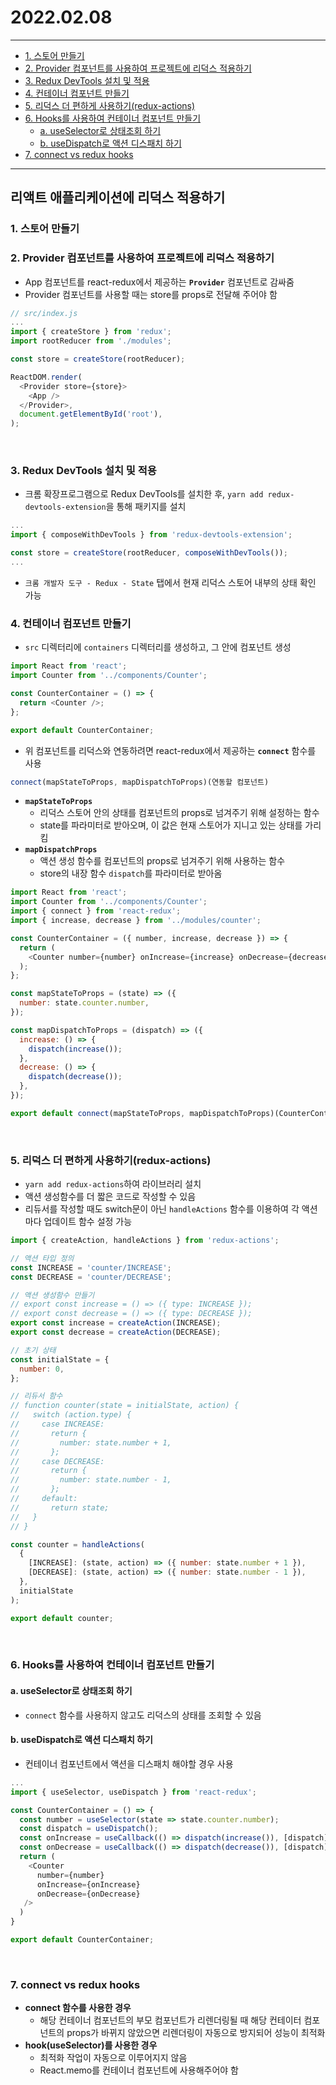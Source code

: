 # 2022.02.08

---

- [1. 스토어 만들기](#1-스토어-만들기)
- [2. Provider 컴포넌트를 사용하여 프로젝트에 리덕스 적용하기](#2-provider-컴포넌트를-사용하여-프로젝트에-리덕스-적용하기)
- [3. Redux DevTools 설치 및 적용](#3-redux-devtools-설치-및-적용)
- [4. 컨테이너 컴포넌트 만들기](#4-컨테이너-컴포넌트-만들기)
- [5. 리덕스 더 편하게 사용하기(redux-actions)](#5-리덕스-더-편하게-사용하기redux-actions)
- [6. Hooks를 사용하여 컨테이너 컴포넌트 만들기](#6-hooks를-사용하여-컨테이너-컴포넌트-만들기)
  - [a. useSelector로 상태조회 하기](#a-useselector로-상태조회-하기)
  - [b. useDispatch로 액션 디스패치 하기](#b-usedispatch로-액션-디스패치-하기)
- [7. connect vs redux hooks](#7-connect-vs-redux-hooks)

---

## 리액트 애플리케이션에 리덕스 적용하기

### 1. 스토어 만들기

### 2. Provider 컴포넌트를 사용하여 프로젝트에 리덕스 적용하기

- App 컴포넌트를 react-redux에서 제공하는 **`Provider`** 컴포넌트로 감싸줌
- Provider 컴포넌트를 사용할 때는 store를 props로 전달해 주어야 함

```js
// src/index.js
...
import { createStore } from 'redux';
import rootReducer from './modules';

const store = createStore(rootReducer);

ReactDOM.render(
  <Provider store={store}>
    <App />
  </Provider>,
  document.getElementById('root'),
);
```

<br/>

### 3. Redux DevTools 설치 및 적용

- 크롬 확장프로그램으로 Redux DevTools를 설치한 후, `yarn add redux-devtools-extension`을 통해 패키지를 설치

```js
...
import { composeWithDevTools } from 'redux-devtools-extension';

const store = createStore(rootReducer, composeWithDevTools());
...
```

- `크롬 개발자 도구 - Redux - State` 탭에서 현재 리덕스 스토어 내부의 상태 확인 가능
  <br/>

### 4. 컨테이너 컴포넌트 만들기

- `src` 디렉터리에 `containers` 디렉터리를 생성하고, 그 안에 컴포넌트 생성

```js
import React from 'react';
import Counter from '../components/Counter';

const CounterContainer = () => {
  return <Counter />;
};

export default CounterContainer;
```

- 위 컴포넌트를 리덕스와 연동하려면 react-redux에서 제공하는 **`connect`** 함수를 사용

```js
connect(mapStateToProps, mapDispatchToProps)(연동할 컴포넌트)
```

- **`mapStateToProps`**
  - 리덕스 스토어 안의 상태를 컴포넌트의 props로 넘겨주기 위해 설정하는 함수
  - state를 파라미터로 받아오며, 이 값은 현재 스토어가 지니고 있는 상태를 가리킴
- **`mapDispatchProps`**
  - 액션 생성 함수를 컴포넌트의 props로 넘겨주기 위해 사용하는 함수
  - store의 내장 함수 `dispatch`를 파라미터로 받아옴

```js
import React from 'react';
import Counter from '../components/Counter';
import { connect } from 'react-redux';
import { increase, decrease } from '../modules/counter';

const CounterContainer = ({ number, increase, decrease }) => {
  return (
    <Counter number={number} onIncrease={increase} onDecrease={decrease} />
  );
};

const mapStateToProps = (state) => ({
  number: state.counter.number,
});

const mapDispatchToProps = (dispatch) => ({
  increase: () => {
    dispatch(increase());
  },
  decrease: () => {
    dispatch(decrease());
  },
});

export default connect(mapStateToProps, mapDispatchToProps)(CounterContainer);
```

<br/>

### 5. 리덕스 더 편하게 사용하기(redux-actions)

- `yarn add redux-actions`하여 라이브러리 설치
- 액션 생성함수를 더 짧은 코드로 작성할 수 있음
- 리듀서를 작성할 때도 switch문이 아닌 `handleActions` 함수를 이용하여 각 액션마다 업데이트 함수 설정 가능

```js
import { createAction, handleActions } from 'redux-actions';

// 액션 타입 정의
const INCREASE = 'counter/INCREASE';
const DECREASE = 'counter/DECREASE';

// 액션 생성함수 만들기
// export const increase = () => ({ type: INCREASE });
// export const decrease = () => ({ type: DECREASE });
export const increase = createAction(INCREASE);
export const decrease = createAction(DECREASE);

// 초기 상태
const initialState = {
  number: 0,
};

// 리듀서 함수
// function counter(state = initialState, action) {
//   switch (action.type) {
//     case INCREASE:
//       return {
//         number: state.number + 1,
//       };
//     case DECREASE:
//       return {
//         number: state.number - 1,
//       };
//     default:
//       return state;
//   }
// }

const counter = handleActions(
  {
    [INCREASE]: (state, action) => ({ number: state.number + 1 }),
    [DECREASE]: (state, action) => ({ number: state.number - 1 }),
  },
  initialState
);

export default counter;
```

<br/>

### 6. Hooks를 사용하여 컨테이너 컴포넌트 만들기

#### a. useSelector로 상태조회 하기

- `connect` 함수를 사용하지 않고도 리덕스의 상태를 조회할 수 있음

#### b. useDispatch로 액션 디스패치 하기

- 컨테이너 컴포넌트에서 액션을 디스패치 해야할 경우 사용

```js
...
import { useSelector, useDispatch } from 'react-redux';

const CounterContainer = () => {
  const number = useSelector(state => state.counter.number);
  const dispatch = useDispatch();
  const onIncrease = useCallback(() => dispatch(increase()), [dispatch])
  const onDecrease = useCallback(() => dispatch(decrease()), [dispatch])
  return (
    <Counter
      number={number}
      onIncrease={onIncrease}
      onDecrease={onDecrease}
   />
  )
}

export default CounterContainer;
```

<br/>

### 7. connect vs redux hooks

- **connect 함수를 사용한 경우**
  - 해당 컨테이너 컴포넌트의 부모 컴포넌트가 리렌더링될 때 해당 컨테이터 컴포넌트의 props가 바뀌지 않았으면 리렌더링이 자동으로 방지되어 성능이 최적화
- **hook(useSelector)를 사용한 경우**
  - 최적화 작업이 자동으로 이루어지지 않음
  - React.memo를 컨테이너 컴포넌트에 사용해주어야 함
